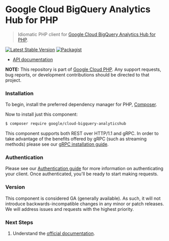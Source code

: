 # Google Cloud BigQuery Analytics Hub for PHP

> Idiomatic PHP client for [Google Cloud BigQuery Analytics Hub for PHP](https://cloud.google.com/analytics-hub).

[![Latest Stable Version](https://poser.pugx.org/google/cloud-bigquery-analyticshub/v/stable)](https://packagist.org/packages/google/cloud-bigquery-analyticshub) [![Packagist](https://img.shields.io/packagist/dm/google/cloud-bigquery-analyticshub.svg)](https://packagist.org/packages/google/cloud-bigquery-analyticshub)

* [API documentation](https://cloud.google.com/php/docs/reference/cloud-bigquery-analyticshub/latest)

**NOTE:** This repository is part of [Google Cloud PHP](https://github.com/googleapis/google-cloud-php). Any
support requests, bug reports, or development contributions should be directed to
that project.

### Installation

To begin, install the preferred dependency manager for PHP, [Composer](https://getcomposer.org/).

Now to install just this component:

```sh
$ composer require google/cloud-bigquery-analyticshub
```

This component supports both REST over HTTP/1.1 and gRPC. In order to take advantage of the benefits offered by gRPC (such as streaming methods)
please see our [gRPC installation guide](https://cloud.google.com/php/grpc).

### Authentication

Please see our [Authentication guide](https://github.com/googleapis/google-cloud-php/blob/main/AUTHENTICATION.md) for more information
on authenticating your client. Once authenticated, you'll be ready to start making requests.

### Version

This component is considered GA (generally available). As such, it will not introduce backwards-incompatible changes in
any minor or patch releases. We will address issues and requests with the highest priority.

### Next Steps

1. Understand the [official documentation](https://cloud.google.com/analytics-hub).
